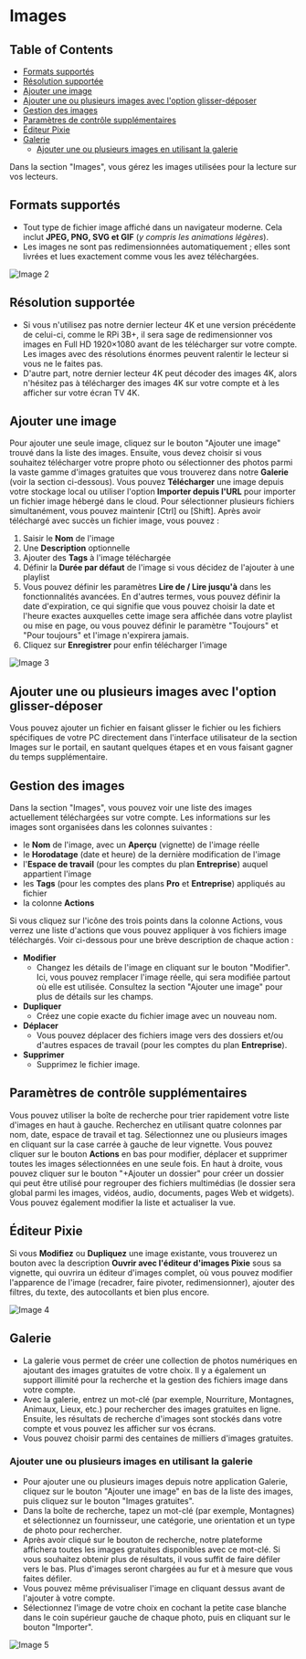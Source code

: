 # Images

## Table of Contents
- [Formats supportés](#formats-supportés)
- [Résolution supportée](#résolution-supportée)
- [Ajouter une image](#ajouter-une-image)
- [Ajouter une ou plusieurs images avec l'option glisser-déposer](#ajouter-une-ou-plusieurs-images-avec-loption-glisser-déposer)
- [Gestion des images](#gestion-des-images)
- [Paramètres de contrôle supplémentaires](#paramètres-de-contrôle-supplémentaires)
- [Éditeur Pixie](#éditeur-pixie)
- [Galerie](#galerie)
  - [Ajouter une ou plusieurs images en utilisant la galerie](#ajouter-une-ou-plusieurs-images-en-utilisant-la-galerie)

Dans la section "Images", vous gérez les images utilisées pour la lecture sur vos lecteurs.

## Formats supportés
- Tout type de fichier image affiché dans un navigateur moderne. Cela inclut **JPEG, PNG, SVG et GIF** (_y compris les animations légères_).
- Les images ne sont pas redimensionnées automatiquement ; elles sont livrées et lues exactement comme vous les avez téléchargées.

![Image 2](./images/image-2.png)

## Résolution supportée
- Si vous n'utilisez pas notre dernier lecteur 4K et une version précédente de celui-ci, comme le RPi 3B+, il sera sage de redimensionner vos images en Full HD 1920×1080 avant de les télécharger sur votre compte. Les images avec des résolutions énormes peuvent ralentir le lecteur si vous ne le faites pas.
- D'autre part, notre dernier lecteur 4K peut décoder des images 4K, alors n'hésitez pas à télécharger des images 4K sur votre compte et à les afficher sur votre écran TV 4K.

## Ajouter une image
Pour ajouter une seule image, cliquez sur le bouton "Ajouter une image" trouvé dans la liste des images.
Ensuite, vous devez choisir si vous souhaitez télécharger votre propre photo ou sélectionner des photos parmi la vaste gamme d'images gratuites que vous trouverez dans notre **Galerie** (voir la section ci-dessous).
Vous pouvez **Télécharger** une image depuis votre stockage local ou utiliser l'option **Importer depuis l'URL** pour importer un fichier image hébergé dans le cloud.
Pour sélectionner plusieurs fichiers simultanément, vous pouvez maintenir \[Ctrl\] ou \[Shift\].
Après avoir téléchargé avec succès un fichier image, vous pouvez :
1. Saisir le **Nom** de l'image
2. Une **Description** optionnelle
3. Ajouter des **Tags** à l'image téléchargée
4. Définir la **Durée par défaut** de l'image si vous décidez de l'ajouter à une playlist
5. Vous pouvez définir les paramètres **Lire de / Lire jusqu'à** dans les fonctionnalités avancées. En d'autres termes, vous pouvez définir la date d'expiration, ce qui signifie que vous pouvez choisir la date et l'heure exactes auxquelles cette image sera affichée dans votre playlist ou mise en page, ou vous pouvez définir le paramètre "Toujours" et "Pour toujours" et l'image n'expirera jamais.
6. Cliquez sur **Enregistrer** pour enfin télécharger l'image

![Image 3](./images/image-3.png)


## Ajouter une ou plusieurs images avec l'option glisser-déposer
Vous pouvez ajouter un fichier en faisant glisser le fichier ou les fichiers spécifiques de votre PC directement dans l'interface utilisateur de la section Images sur le portail, en sautant quelques étapes et en vous faisant gagner du temps supplémentaire.

## Gestion des images
Dans la section "Images", vous pouvez voir une liste des images actuellement téléchargées sur votre compte. Les informations sur les images sont organisées dans les colonnes suivantes :
- le **Nom** de l'image, avec un **Aperçu** (vignette) de l'image réelle
- le **Horodatage** (date et heure) de la dernière modification de l'image
- l'**Espace de travail** (pour les comptes du plan **Entreprise**) auquel appartient l'image
- les **Tags** (pour les comptes des plans **Pro** et **Entreprise**) appliqués au fichier
- la colonne **Actions**

Si vous cliquez sur l'icône des trois points dans la colonne Actions, vous verrez une liste d'actions que vous pouvez appliquer à vos fichiers image téléchargés.
Voir ci-dessous pour une brève description de chaque action :
- **Modifier**
  - Changez les détails de l'image en cliquant sur le bouton "Modifier". Ici, vous pouvez remplacer l'image réelle, qui sera modifiée partout où elle est utilisée. Consultez la section "Ajouter une image" pour plus de détails sur les champs.
- **Dupliquer**
  - Créez une copie exacte du fichier image avec un nouveau nom.
- **Déplacer**
  - Vous pouvez déplacer des fichiers image vers des dossiers et/ou d'autres espaces de travail (pour les comptes du plan **Entreprise**).
- **Supprimer**
  - Supprimez le fichier image.

## Paramètres de contrôle supplémentaires
Vous pouvez utiliser la boîte de recherche pour trier rapidement votre liste d'images en haut à gauche. Recherchez en utilisant quatre colonnes par nom, date, espace de travail et tag.
Sélectionnez une ou plusieurs images en cliquant sur la case carrée à gauche de leur vignette. Vous pouvez cliquer sur le bouton **Actions** en bas pour modifier, déplacer et supprimer toutes les images sélectionnées en une seule fois.
En haut à droite, vous pouvez cliquer sur le bouton "+Ajouter un dossier" pour créer un dossier qui peut être utilisé pour regrouper des fichiers multimédias (le dossier sera global parmi les images, vidéos, audio, documents, pages Web et widgets).
Vous pouvez également modifier la liste et actualiser la vue.

## Éditeur Pixie
Si vous **Modifiez** ou **Dupliquez** une image existante, vous trouverez un bouton avec la description **Ouvrir avec l'éditeur d'images Pixie** sous sa vignette, qui ouvrira un éditeur d'images complet, où vous pouvez modifier l'apparence de l'image (recadrer, faire pivoter, redimensionner), ajouter des filtres, du texte, des autocollants et bien plus encore.

![Image 4](./images/image-4.png)


## Galerie
- La galerie vous permet de créer une collection de photos numériques en ajoutant des images gratuites de votre choix. Il y a également un support illimité pour la recherche et la gestion des fichiers image dans votre compte.
- Avec la galerie, entrez un mot-clé (par exemple, Nourriture, Montagnes, Animaux, Lieux, etc.) pour rechercher des images gratuites en ligne. Ensuite, les résultats de recherche d'images sont stockés dans votre compte et vous pouvez les afficher sur vos écrans.
- Vous pouvez choisir parmi des centaines de milliers d'images gratuites.

### Ajouter une ou plusieurs images en utilisant la galerie
- Pour ajouter une ou plusieurs images depuis notre application Galerie, cliquez sur le bouton "Ajouter une image" en bas de la liste des images, puis cliquez sur le bouton "Images gratuites".
- Dans la boîte de recherche, tapez un mot-clé (par exemple, Montagnes) et sélectionnez un fournisseur, une catégorie, une orientation et un type de photo pour rechercher.
- Après avoir cliqué sur le bouton de recherche, notre plateforme affichera toutes les images gratuites disponibles avec ce mot-clé. Si vous souhaitez obtenir plus de résultats, il vous suffit de faire défiler vers le bas. Plus d'images seront chargées au fur et à mesure que vous faites défiler.
- Vous pouvez même prévisualiser l'image en cliquant dessus avant de l'ajouter à votre compte.
- Sélectionnez l'image de votre choix en cochant la petite case blanche dans le coin supérieur gauche de chaque photo, puis en cliquant sur le bouton "Importer".

![Image 5](./images/image-5.png)
